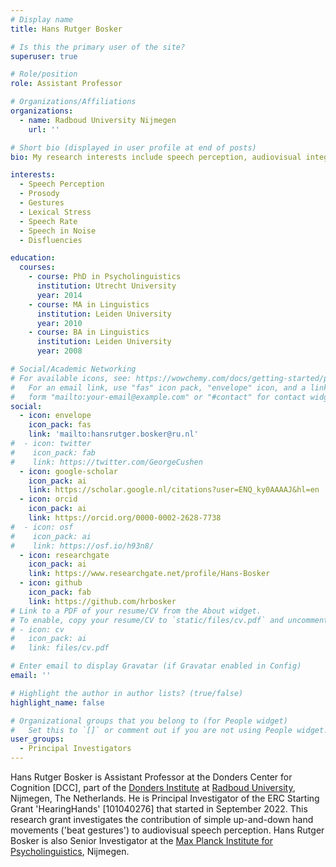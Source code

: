 ```yaml
---
# Display name
title: Hans Rutger Bosker

# Is this the primary user of the site?
superuser: true

# Role/position
role: Assistant Professor

# Organizations/Affiliations
organizations:
  - name: Radboud University Nijmegen
    url: ''

# Short bio (displayed in user profile at end of posts)
bio: My research interests include speech perception, audiovisual integration, and prosody.

interests:
  - Speech Perception
  - Prosody
  - Gestures
  - Lexical Stress
  - Speech Rate
  - Speech in Noise
  - Disfluencies

education:
  courses:
    - course: PhD in Psycholinguistics
      institution: Utrecht University
      year: 2014
    - course: MA in Linguistics
      institution: Leiden University
      year: 2010
    - course: BA in Linguistics
      institution: Leiden University
      year: 2008

# Social/Academic Networking
# For available icons, see: https://wowchemy.com/docs/getting-started/page-builder/#icons
#   For an email link, use "fas" icon pack, "envelope" icon, and a link in the
#   form "mailto:your-email@example.com" or "#contact" for contact widget.
social:
  - icon: envelope
    icon_pack: fas
    link: 'mailto:hansrutger.bosker@ru.nl'
#  - icon: twitter
#    icon_pack: fab
#    link: https://twitter.com/GeorgeCushen
  - icon: google-scholar
    icon_pack: ai
    link: https://scholar.google.nl/citations?user=ENQ_ky0AAAAJ&hl=en
  - icon: orcid
    icon_pack: ai
    link: https://orcid.org/0000-0002-2628-7738
#  - icon: osf
#    icon_pack: ai
#    link: https://osf.io/h93n8/
  - icon: researchgate
    icon_pack: ai
    link: https://www.researchgate.net/profile/Hans-Bosker
  - icon: github
    icon_pack: fab
    link: https://github.com/hrbosker
# Link to a PDF of your resume/CV from the About widget.
# To enable, copy your resume/CV to `static/files/cv.pdf` and uncomment the lines below.
# - icon: cv
#   icon_pack: ai
#   link: files/cv.pdf

# Enter email to display Gravatar (if Gravatar enabled in Config)
email: ''

# Highlight the author in author lists? (true/false)
highlight_name: false

# Organizational groups that you belong to (for People widget)
#   Set this to `[]` or comment out if you are not using People widget.
user_groups:
  - Principal Investigators
---
```


Hans Rutger Bosker is Assistant Professor at the Donders Center for Cognition [DCC], part of the [Donders Institute](https://www.ru.nl/donders/) at [Radboud University](https://www.ru.nl), Nijmegen, The Netherlands. He is Principal Investigator of the ERC Starting Grant 'HearingHands' [101040276] that started in September 2022. This research grant investigates the contribution of simple up-and-down hand movements ('beat gestures') to audiovisual speech perception. Hans Rutger Bosker is also Senior Investigator at the [Max Planck Institute for Psycholinguistics](https://www.mpi.nl), Nijmegen.
